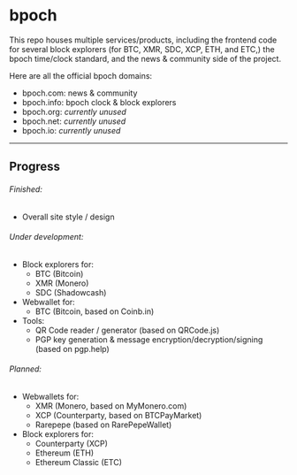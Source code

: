 # bpoch

This repo houses multiple services/products, including the frontend code for several block explorers (for BTC, XMR, SDC, XCP, ETH, and ETC,) the bpoch time/clock standard, and the news & community side of the project.

Here are all the official bpoch domains:

* bpoch.com: news & community
* bpoch.info: bpoch clock & block explorers
* bpoch.org: *currently unused*
* bpoch.net: *currently unused*
* bpoch.io: *currently unused*

---

## Progress

###### Finished:
* Overall site style / design

###### Under development:
* Block explorers for:
  * BTC (Bitcoin)
  * XMR (Monero)
  * SDC (Shadowcash)
* Webwallet for:
  * BTC (Bitcoin, based on Coinb.in)
* Tools:
  * QR Code reader / generator (based on QRCode.js)
  * PGP key generation & message encryption/decryption/signing (based on pgp.help)

###### Planned:
* Webwallets for:
  * XMR (Monero, based on MyMonero.com)
  * XCP (Counterparty, based on BTCPayMarket)
  * Rarepepe (based on RarePepeWallet)
* Block explorers for:
  * Counterparty (XCP)
  * Ethereum (ETH)
  * Ethereum Classic (ETC)